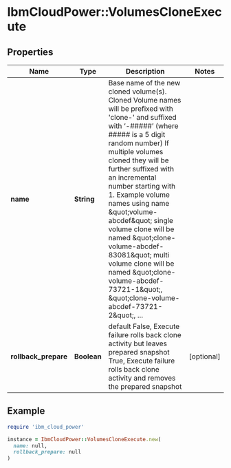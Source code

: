 # IbmCloudPower::VolumesCloneExecute

## Properties

| Name | Type | Description | Notes |
| ---- | ---- | ----------- | ----- |
| **name** | **String** | Base name of the new cloned volume(s). Cloned Volume names will be prefixed with &#39;clone-&#39;     and suffixed with ‘-#####’ (where ##### is a 5 digit random number) If multiple volumes cloned they will be further suffixed with an incremental number starting with 1.   Example volume names using name \&quot;volume-abcdef\&quot;   single volume clone will be named \&quot;clone-volume-abcdef-83081\&quot;   multi volume clone will be named \&quot;clone-volume-abcdef-73721-1\&quot;, \&quot;clone-volume-abcdef-73721-2\&quot;, ...  |  |
| **rollback_prepare** | **Boolean** | default False, Execute failure rolls back clone activity but leaves prepared snapshot True, Execute failure rolls back clone activity and removes the prepared snapshot  | [optional] |

## Example

```ruby
require 'ibm_cloud_power'

instance = IbmCloudPower::VolumesCloneExecute.new(
  name: null,
  rollback_prepare: null
)
```

